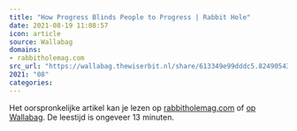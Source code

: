 ```yaml
---
title: "How Progress Blinds People to Progress | Rabbit Hole"
date: 2021-08-19 11:08:57
icon: article
source: Wallabag
domains:
- rabbitholemag.com
src_url: "https://wallabag.thewiserbit.nl/share/613349e99dddc5.82490543"
2021: "08"
categories:
---
```

Het oorspronkelijke artikel kan je lezen op [rabbitholemag.com](https://rabbitholemag.com/how-progress-blinds-people-to-progress/) of [op Wallabag](https://wallabag.thewiserbit.nl/share/613349e99dddc5.82490543). De leestijd is ongeveer 13 minuten.
